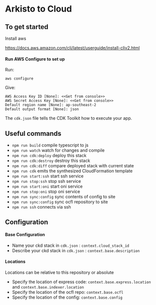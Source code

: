 # Arkisto to Cloud

## To get started

Install aws

https://docs.aws.amazon.com/cli/latest/userguide/install-cliv2.html

#### Run AWS Configure to set up
Run:
```shell script
aws configure

```
Give:
```shell script
AWS Access Key ID [None]: <<Get from console>>
AWS Secret Access Key [None]: <<Get from console>>
Default region name [None]: ap-southeast-2
Default output format [None]: json
```

The `cdk.json` file tells the CDK Toolkit how to execute your app.

## Useful commands

 * `npm run build`               compile typescript to js
 * `npm run watch`               watch for changes and compile
 * `npm run cdk:deploy`          deploy this stack 
 * `npm run cdk:destroy`         destroy this stack 
 * `npm run cdk:diff`            compare deployed stack with current state
 * `npm run cdk`                 emits the synthesized CloudFormation template
 * `npm run start:ssh`           start ssh service
 * `npm run stop:ssh`            stop ssh service
 * `npm run start:oni`           start oni service
 * `npm run stop:oni`            stop oni service
 * `npm run sync:config`         sync contents of config to site
 * `npm run sync:config`         sync ocfl repository to site
 * `npm run ssh`                 connects via ssh

## Configuration

#### Base Configuration

- Name your ckd stack in `cdk.json` : `context.cloud_stack_id`
- Describe your ckd stack in `cdk.json` : `context.base.description`

#### Locations

Locations can be relative to this repository or absolute

- Specify the location of express code: `context.base.express.location` and `context.base.indexer.location`
- Specify the location of the ocfl repo: `context.base.ocfl`
- Specify the location of the config: `context.base.config`
